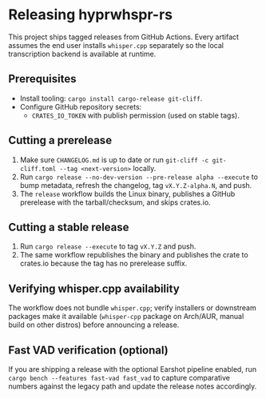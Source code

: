 # Releasing hyprwhspr-rs

This project ships tagged releases from GitHub Actions. Every artifact assumes the end user installs `whisper.cpp` separately so the local transcription backend is available at runtime.

## Prerequisites

- Install tooling: `cargo install cargo-release git-cliff`.
- Configure GitHub repository secrets:
  - `CRATES_IO_TOKEN` with publish permission (used on stable tags).

## Cutting a prerelease

1. Make sure `CHANGELOG.md` is up to date or run `git-cliff -c git-cliff.toml --tag <next-version>` locally.
2. Run `cargo release --no-dev-version --pre-release alpha --execute` to bump metadata, refresh the changelog, tag `vX.Y.Z-alpha.N`, and push.
3. The `release` workflow builds the Linux binary, publishes a GitHub prerelease with the tarball/checksum, and skips crates.io.

## Cutting a stable release

1. Run `cargo release --execute` to tag `vX.Y.Z` and push.
2. The same workflow republishes the binary and publishes the crate to crates.io because the tag has no prerelease suffix.

## Verifying whisper.cpp availability

The workflow does not bundle `whisper.cpp`; verify installers or downstream packages make it available (`whisper-cpp` package on Arch/AUR, manual build on other distros) before announcing a release.

## Fast VAD verification (optional)

If you are shipping a release with the optional Earshot pipeline enabled, run `cargo bench --features fast-vad fast_vad` to capture comparative numbers against the legacy path and update the release notes accordingly.
